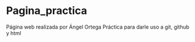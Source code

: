 # Pagina_practica
Página web realizada por Ángel Ortega
Práctica para darle uso a git, github y html
